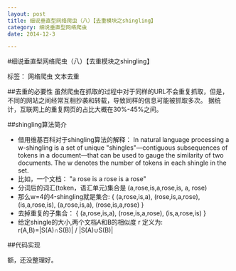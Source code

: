 ```yaml
---
layout: post
title: 细说垂直型网络爬虫（八）【去重模块之shingling】
category: 细说垂直型网络爬虫
date: 2014-12-3

---
```


#细说垂直型网络爬虫（八）【去重模块之shingling】

标签： 网络爬虫 文本去重

##去重的必要性
虽然爬虫在抓取的过程中对于同样的URL不会重复抓取，但是，不同的网站之间经常互相抄袭和转载，导致同样的信息可能被抓取多次。
据统计，互联网上的重复网页的占比大概在30%-45%之间。

<!-- more -->
 
##shingling算法简介
>
- 借用维基百科对于shingling算法的解释：
In natural language processing a w-shingling is a set of unique "shingles"—contiguous subsequences of tokens in a
document—that can be used to gauge the similarity of two documents. The w denotes the number of tokens in each shingle
in the set.
- 比如，一个文档：
   "a rose is a rose is a rose"
- 分词后的词汇(token，语汇单元)集合是
   (a,rose,is,a,rose,is, a, rose)
- 那么w=4的4-shingling就是集合:
   { (a,rose,is,a), (rose,is,a,rose), (is,a,rose,is), (a,rose,is,a), (rose,is,a,rose) }
- 去掉重复的子集合：
   { (a,rose,is,a), (rose,is,a,rose), (is,a,rose,is) }
- 给定shingle的大小,两个文档A和B的相似度 r 定义为:    
   r(A,B)=|S(A)∩S(B)| / |S(A)∪S(B)|

##代码实现

额，还没整理好。









